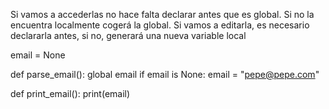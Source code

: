 Si vamos a accederlas no hace falta declarar antes que es global. Si no la encuentra localmente cogerá la global.
Si vamos a editarla, es necesario declararla antes, si no, generará una nueva variable local



email = None

def parse_email():
    global email
    if email is None:
        email = "pepe@pepe.com"

def print_email():
    print(email)
